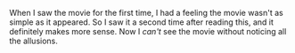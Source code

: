 When I saw the movie for the first time, I had a feeling the movie wasn't as simple as it appeared. So I saw it a second time after reading this, and it definitely makes more sense. Now I *can't* see the movie without noticing all the allusions.